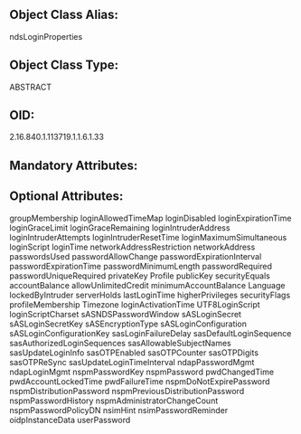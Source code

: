 ## Object Class Alias:
  ndsLoginProperties

## Object Class Type:
  ABSTRACT

## OID:
  2.16.840.1.113719.1.1.6.1.33

## Mandatory Attributes:
  

## Optional Attributes:
  groupMembership
  loginAllowedTimeMap
  loginDisabled
  loginExpirationTime
  loginGraceLimit
  loginGraceRemaining
  loginIntruderAddress
  loginIntruderAttempts
  loginIntruderResetTime
  loginMaximumSimultaneous
  loginScript
  loginTime
  networkAddressRestriction
  networkAddress
  passwordsUsed
  passwordAllowChange
  passwordExpirationInterval
  passwordExpirationTime
  passwordMinimumLength
  passwordRequired
  passwordUniqueRequired
  privateKey
  Profile
  publicKey
  securityEquals
  accountBalance
  allowUnlimitedCredit
  minimumAccountBalance
  Language
  lockedByIntruder
  serverHolds
  lastLoginTime
  higherPrivileges
  securityFlags
  profileMembership
  Timezone
  loginActivationTime
  UTF8LoginScript
  loginScriptCharset
  sASNDSPasswordWindow
  sASLoginSecret
  sASLoginSecretKey
  sASEncryptionType
  sASLoginConfiguration
  sASLoginConfigurationKey
  sasLoginFailureDelay
  sasDefaultLoginSequence
  sasAuthorizedLoginSequences
  sasAllowableSubjectNames
  sasUpdateLoginInfo
  sasOTPEnabled
  sasOTPCounter
  sasOTPDigits
  sasOTPReSync
  sasUpdateLoginTimeInterval
  ndapPasswordMgmt
  ndapLoginMgmt
  nspmPasswordKey
  nspmPassword
  pwdChangedTime
  pwdAccountLockedTime
  pwdFailureTime
  nspmDoNotExpirePassword
  nspmDistributionPassword
  nspmPreviousDistributionPassword
  nspmPasswordHistory
  nspmAdministratorChangeCount
  nspmPasswordPolicyDN
  nsimHint
  nsimPasswordReminder
  oidpInstanceData
  userPassword
